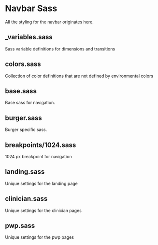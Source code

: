 # Navbar Sass

All the styling for the navbar originates here.

## _variables.sass

Sass variable definitions for dimensions and transitions

## colors.sass

Collection of color definitions that are not defined by environmental colors

## base.sass

Base sass for navigation.

## burger.sass

Burger specific sass.

## breakpoints/1024.sass

1024 px breakpoint for navigation

## landing.sass

Unique settings for the landing page

## clinician.sass

Unique settings for the clinician pages

## pwp.sass

Unique settings for the pwp pages
